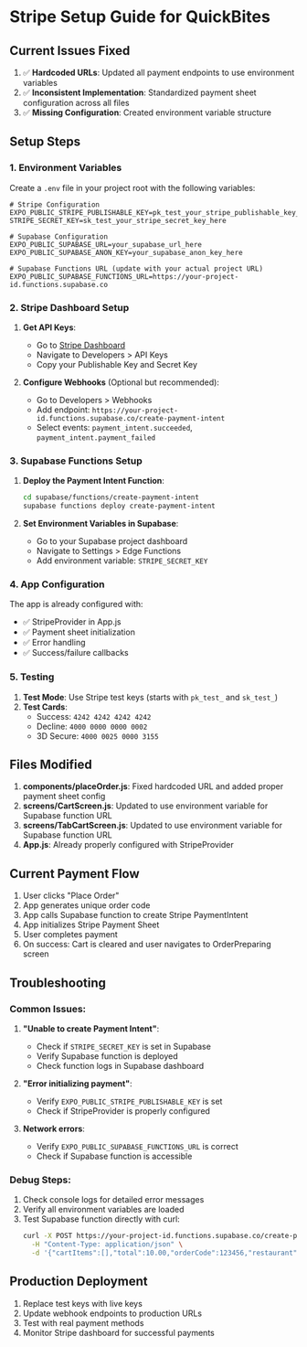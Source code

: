 # Stripe Setup Guide for QuickBites

## Current Issues Fixed

1. ✅ **Hardcoded URLs**: Updated all payment endpoints to use environment variables
2. ✅ **Inconsistent Implementation**: Standardized payment sheet configuration across all files
3. ✅ **Missing Configuration**: Created environment variable structure

## Setup Steps

### 1. Environment Variables

Create a `.env` file in your project root with the following variables:

```env
# Stripe Configuration
EXPO_PUBLIC_STRIPE_PUBLISHABLE_KEY=pk_test_your_stripe_publishable_key_here
STRIPE_SECRET_KEY=sk_test_your_stripe_secret_key_here

# Supabase Configuration
EXPO_PUBLIC_SUPABASE_URL=your_supabase_url_here
EXPO_PUBLIC_SUPABASE_ANON_KEY=your_supabase_anon_key_here

# Supabase Functions URL (update with your actual project URL)
EXPO_PUBLIC_SUPABASE_FUNCTIONS_URL=https://your-project-id.functions.supabase.co
```

### 2. Stripe Dashboard Setup

1. **Get API Keys**:
   - Go to [Stripe Dashboard](https://dashboard.stripe.com)
   - Navigate to Developers > API Keys
   - Copy your Publishable Key and Secret Key

2. **Configure Webhooks** (Optional but recommended):
   - Go to Developers > Webhooks
   - Add endpoint: `https://your-project-id.functions.supabase.co/create-payment-intent`
   - Select events: `payment_intent.succeeded`, `payment_intent.payment_failed`

### 3. Supabase Functions Setup

1. **Deploy the Payment Intent Function**:
   ```bash
   cd supabase/functions/create-payment-intent
   supabase functions deploy create-payment-intent
   ```

2. **Set Environment Variables in Supabase**:
   - Go to your Supabase project dashboard
   - Navigate to Settings > Edge Functions
   - Add environment variable: `STRIPE_SECRET_KEY`

### 4. App Configuration

The app is already configured with:
- ✅ StripeProvider in App.js
- ✅ Payment sheet initialization
- ✅ Error handling
- ✅ Success/failure callbacks

### 5. Testing

1. **Test Mode**: Use Stripe test keys (starts with `pk_test_` and `sk_test_`)
2. **Test Cards**:
   - Success: `4242 4242 4242 4242`
   - Decline: `4000 0000 0000 0002`
   - 3D Secure: `4000 0025 0000 3155`

## Files Modified

1. **components/placeOrder.js**: Fixed hardcoded URL and added proper payment sheet config
2. **screens/CartScreen.js**: Updated to use environment variable for Supabase function URL
3. **screens/TabCartScreen.js**: Updated to use environment variable for Supabase function URL
4. **App.js**: Already properly configured with StripeProvider

## Current Payment Flow

1. User clicks "Place Order"
2. App generates unique order code
3. App calls Supabase function to create Stripe PaymentIntent
4. App initializes Stripe Payment Sheet
5. User completes payment
6. On success: Cart is cleared and user navigates to OrderPreparing screen

## Troubleshooting

### Common Issues:

1. **"Unable to create Payment Intent"**:
   - Check if `STRIPE_SECRET_KEY` is set in Supabase
   - Verify Supabase function is deployed
   - Check function logs in Supabase dashboard

2. **"Error initializing payment"**:
   - Verify `EXPO_PUBLIC_STRIPE_PUBLISHABLE_KEY` is set
   - Check if StripeProvider is properly configured

3. **Network errors**:
   - Verify `EXPO_PUBLIC_SUPABASE_FUNCTIONS_URL` is correct
   - Check if Supabase function is accessible

### Debug Steps:

1. Check console logs for detailed error messages
2. Verify all environment variables are loaded
3. Test Supabase function directly with curl:
   ```bash
   curl -X POST https://your-project-id.functions.supabase.co/create-payment-intent \
     -H "Content-Type: application/json" \
     -d '{"cartItems":[],"total":10.00,"orderCode":123456,"restaurant":{"name":"Test"}}'
   ```

## Production Deployment

1. Replace test keys with live keys
2. Update webhook endpoints to production URLs
3. Test with real payment methods
4. Monitor Stripe dashboard for successful payments


